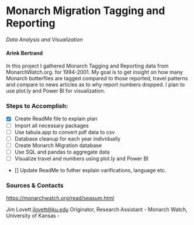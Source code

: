 # Monarch Migration Tagging and Reporting
*Data Analysis and Visualization*

#### Arink Bertrand

In this project I gathered Monarch Tagging and Reporting data from MonarchWatch.org. for 1994-2001. My goal is to get insight on how many Monarch butterflies are tagged compared to those reported, travel patterns and compare to news articles as to why report numbers dropped. I plan to use plot.ly and Power BI for visualization.


### Steps to Accomplish:

- [x] Create ReadMe file to explain plan 
- [ ] Import all necessary packages
- [ ] Use tabula.app to convert pdf data to csv
- [ ] Database cleanup for each year individually
- [ ] Create Monarch Migration database
- [ ] Use SQL and pandas to aggregate data
- [ ] Visualize travel and numbers using plot.ly and Power BI
- [] Update ReadMe to futher explain varifications, language etc.


### Sources & Contacts
https://monarchwatch.org/read/seasum.html

Jim Lovett <jlovett@ku.edu> Originator, Research Assistant - Monarch Watch, University of Kansas -